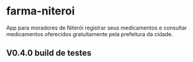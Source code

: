 # farma-niteroi
App para moradores de Niterói registrar seus medicamentos e consultar medicamentos oferecidos gratuitamente pela prefeitura da cidade.


## V0.4.0 build de testes

